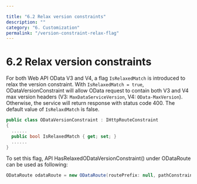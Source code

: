 ```yaml
---

title: "6.2 Relax version constraints"
description: ""
category: "6. Customization"
permalink: "/version-constraint-relax-flag"
---
```

# 6.2 Relax version constraints

For both Web API OData V3 and V4, a flag `IsRelaxedMatch` is introduced to relax the version constraint. With `IsRelaxedMatch = true`, ODataVersionConstraint will allow OData request to contain both V3 and V4 max version headers (V3: `MaxDataServiceVersion`, V4: `OData-MaxVersion`). Otherwise, the service will return response with status code 400. The default value of `IsRelaxdMatch` is false.

```C#
public class ODataVersionConstraint : IHttpRouteConstraint
{
  ......
  public bool IsRelaxedMatch { get; set; }
  ......
}
```

To set this flag, API HasRelaxedODataVersionConstraint() under ODataRoute can be used as following:
```C#
ODataRoute odataRoute = new ODataRoute(routePrefix: null, pathConstraint: null).HasRelaxedODataVersionConstraint();
```
